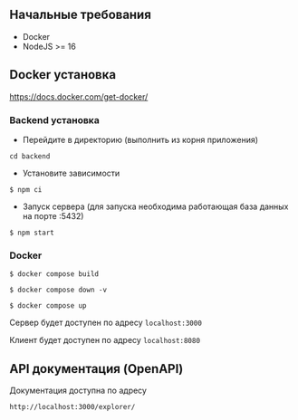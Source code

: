 ## Начальные требования

- Docker
- NodeJS >= 16

## Docker установка

https://docs.docker.com/get-docker/

### Backend установка

- Перейдите в директорию (выполнить из корня приложения)

`cd backend`

- Установите зависимости

`$ npm ci`

- Запуск сервера (для запуска необходима работающая база данных на порте :5432)

`$ npm start`

### Docker

`$ docker compose build`

`$ docker compose down -v`

`$ docker compose up`

Сервер будет доступен по адресу `localhost:3000`

Клиент будет доступен по адресу `localhost:8080`

## API документация (OpenAPI)

Документация доступна по адресу

```
http://localhost:3000/explorer/
```
